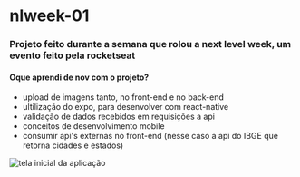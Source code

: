 # nlweek-01
### Projeto feito durante a semana que rolou a **next level week**, um evento feito pela rocketseat

#### Oque aprendi de nov com o projeto?
* upload de imagens tanto, no front-end e no back-end
* ultilização do expo, para desenvolver com react-native
* validação de dados recebidos em requisições a api 
* conceitos de desenvolvimento mobile
* consumir api's externas no front-end (nesse caso a api do IBGE que retorna cidades e estados)

<img src="./initialScreen" alt="tela inicial da aplicação">
